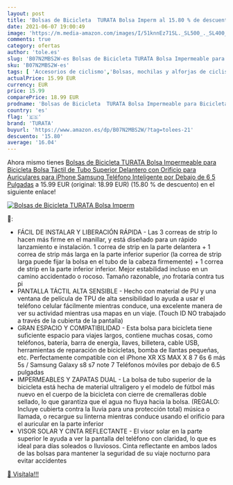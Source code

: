 ```yaml
---
layout: post
title: 'Bolsas de Bicicleta  TURATA Bolsa Imperm al 15.80 % de descuento'
date: 2021-06-07 19:00:49
image: 'https://m.media-amazon.com/images/I/51knnEz71SL._SL500_._SL400_.jpg'
comments: true
category: ofertas
author: 'tole.es'
slug: 'B07N2MBS2W-es Bolsas de Bicicleta TURATA Bolsa Impermeable para...'
sku: 'B07N2MBS2W-es'
tags: [ 'Accesorios de ciclismo','Bolsas, mochilas y alforjas de ciclismo','Ciclismo','Deportes y aire libre','Portabicicletas','Ropa y equipo para deportes','iphone','turata', ]
actualPrice: 15.99 EUR
currency: EUR
price: 15.99
comparePrice: 18.99 EUR
prodname: 'Bolsas de Bicicleta  TURATA Bolsa Impermeable para Bicicleta  Bolsa Táctil de Tubo Superior Delantero con Orificio para Auriculares para iPhone Samsung Teléfono Inteligente por Debajo de 6 5 Pulgadas'
country: 'es'
flag: '🇪🇸'
brand: 'TURATA'
buyurl: 'https://www.amazon.es/dp/B07N2MBS2W/?tag=tolees-21'
descuento: '15.80'
average: '16.04'
---
```


Ahora mismo tienes [Bolsas de Bicicleta  TURATA Bolsa Impermeable para Bicicleta  Bolsa Táctil de Tubo Superior Delantero con Orificio para Auriculares para iPhone Samsung Teléfono Inteligente por Debajo de 6 5 Pulgadas](https://www.amazon.es/dp/B07N2MBS2W/?tag=tolees-21) a 15.99 EUR (original: 18.99 EUR) (15.80 %  de descuento) en el siguiente enlace!

[![Bolsas de Bicicleta  TURATA Bolsa Imperm](https://m.media-amazon.com/images/I/51knnEz71SL._SL500_._SL400_.jpg)](https://www.amazon.es/dp/B07N2MBS2W/?tag=tolees-21)

🔎:

- FÁCIL DE INSTALAR Y LIBERACIÓN RÁPIDA - Las 3 correas de strip lo hacen más firme en el manillar, y está diseñado para un rápido lanzamiento e instalación. 1 correa de strip en la parte delantera + 1 correa de strip más larga en la parte inferior superior (la correa de strip larga puede fijar la bolsa en el tubo de la cabeza firmemente) + 1 correa de strip en la parte inferior inferior. Mejor estabilidad incluso en un camino accidentado o rocoso. Tamaño razonable, ¡no frotaría contra tus pi
- PANTALLA TÁCTIL ALTA SENSIBLE - Hecho con material de PU y una ventana de película de TPU de alta sensibilidad lo ayuda a usar el teléfono celular fácilmente mientras conduce, una excelente manera de ver su actividad mientras usa mapas en un viaje. (Touch ID NO trabajado a través de la cubierta de la pantalla)
- GRAN ESPACIO Y COMPATIBILIDAD - Esta bolsa para bicicleta tiene suficiente espacio para viajes largos, contiene muchas cosas, como teléfonos, batería, barra de energía, llaves, billetera, cable USB, herramientas de reparación de bicicletas, bomba de llantas pequeñas, etc. Perfectamente compatible con el iPhone XR XS MAX X 8 7 6s 6 más 5s / Samsung Galaxy s8 s7 note 7 Teléfonos móviles por debajo de 6.5 pulgadas
- IMPERMEABLES Y ZAPATAS DUAL - La bolsa de tubo superior de la bicicleta está hecha de material ultraligero y el modelo de fútbol más nuevo en el cuerpo de la bicicleta con cierre de cremalleras doble sellado, lo que garantiza que el agua no fluya hacia la bolsa. (REGALO: Incluye cubierta contra la lluvia para una protección total) música o llamada, o recargue su linterna mientras conduce usando el orificio para el auricular en la parte inferior
- VISOR SOLAR Y CINTA REFLECTANTE - El visor solar en la parte superior le ayuda a ver la pantalla del teléfono con claridad, lo que es ideal para días soleados o lluviosos. Cinta reflectante en ambos lados de las bolsas para mantener la seguridad de su viaje nocturno para evitar accidentes

[🛒 Visítala!!!](https://www.amazon.es/dp/B07N2MBS2W/?tag=tolees-21)
